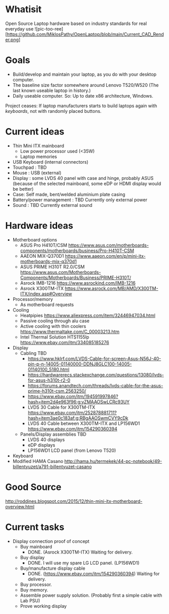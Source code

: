 # Whatisit

Open Source Laptop hardware based on industry standards for real everyday use
![pic-too-ree][https://github.com/MiklosPathy/OpenLaptop/blob/main/Current_CAD_Render.png]

# Goals

- Build/develop and maintain your laptop, as you do with your desktop computer.
- The baseline size factor somewhere around Lenovo T520/W520 (The last known useable laptop in history.)
- Daily useable computer. So: Up to date x86 architecture, Windows. 

Project ceases: If laptop manufacturers starts to build laptops again with _keyboards_, not with randomly placed buttons.

# Current ideas

- Thin Mini ITX mainboard
  - Low power processor used (<35W)
  - Laptop memories
- USB Keyboard (internal connectors)
- Touchpad : TBD
- Mouse : USB (external)
- Display : some LVDS 40 panel with case and hinge, probably ASUS (because of the selected mainboard, some eDP or HDMI display would be better)
- Case: Self made, bent/welded aluminium plate casing
- Battery/power management : TBD Currently only external power
- Sound : TBD Currently external sound


# Hardware ideas

- Motherboard options
  - ASUS Pro H410T/CSM https://www.asus.com/motherboards-components/motherboards/business/Pro-H410T-CSM
  - AAEON MIX-Q370D1 https://www.aaeon.com/en/p/mini-itx-motherboards-mix-q370d1
  - ASUS PRIME H310T R2.0/CSM https://www.asus.com/Motherboards-Components/Motherboards/Business/PRIME-H310T/
  - Asrock IMB-1216 https://www.asrockind.com/IMB-1216
  - Asrock X300TM-ITX https://www.asrock.com/MB/AMD/X300TM-ITX/index.asp#Overview
- Processor/memory 
  - As motherboard requests
- Cooling
  - Heatpipies https://www.aliexpress.com/item/32446947034.html
  - Passive cooling through alu case
  - Active cooling with thin coolers https://www.thermaltake.com/C_00003213.htm
  - Intel Thermal Solution HTS1155lp https://www.ebay.com/itm/334085185276
- Display
  - Cabling TBD
    - https://www.hklrf.com/LVDS-Cable-for-screen-Asus-N56J-40-pin-p-n-14005-01140000-DDNJ8GLC100-14005-01140100_5180.html
    - https://hardwarerecs.stackexchange.com/questions/13080/lvds-for-asus-h310t-r2-0
    - https://forums.anandtech.com/threads/lvds-cable-for-the-asus-prime-h310t-csm.2563250/
    - https://www.ebay.com/itm/194591997846?hash=item2d4e963f96:g:yZMAAOSwLCRc93UY
    - LVDS 30 Cable for X300TM-ITX https://www.ebay.com/itm/252878881711?hash=item3ae0c183af:g:RBgAAOSwmCVY9cDk
    - LVDS 40 Cable between X300TM-ITX and LP156WD1 https://www.ebay.com/itm/154290360394
  - Panels/Display assemblies TBD
    - LVDS 40 displays
    - eDP displays
    - LP156WD1 LCD panel (from Lenovo T520) 
 - Keyboard
  - Modified HAMA Casano http://hama.hu/termekek/44-pc-notebook/49-billentyuzet/a791-billentyuzet-casano

# Good Source

http://roddines.blogspot.com/2015/12/thin-mini-itx-motherboard-overview.html


# Current tasks

- Display connection proof of concept
  - Buy mainboard
    - DONE. (Asrock X300TM-ITX) Waiting for delivery. 
  - Buy display
    - DONE. I will use my spare LG LCD panel. (LP156WD1)
  - Buy/manufacture display cable
    - DONE. (https://www.ebay.com/itm/154290360394) Waiting for delivery.
  - Buy processor.
  - Buy memory.
  - Assemble power supply solution. (Probably first a simple cable with Lab PSU)
  - Prove working display

